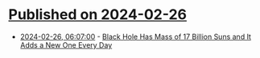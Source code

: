 # [Published on 2024-02-26](index.md)

* [2024-02-26, 06:07:00](https://soylentnews.org/article.pl?sid=24/02/25/1317252&from=rss) - [Black Hole Has Mass of 17 Billion Suns and It Adds a New One Every Day](https://soylentnews.org/article.pl?sid=24/02/25/1317252&from=rss)

